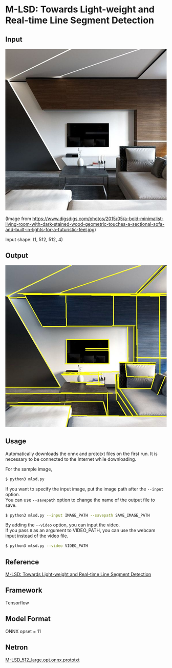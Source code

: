 # M-LSD: Towards Light-weight and Real-time Line Segment Detection

## Input

![Input](input.jpg)

(Image from https://www.digsdigs.com/photos/2015/05/a-bold-minimalist-living-room-with-dark-stained-wood-geometric-touches-a-sectional-sofa-and-built-in-lights-for-a-futuristic-feel.jpg)

Input shape: (1, 512, 512, 4)

## Output

![Output](output.jpg)

## Usage

Automatically downloads the onnx and prototxt files on the first run. It is necessary to be connected to the Internet
while downloading.

For the sample image,

``` bash
$ python3 mlsd.py
```

If you want to specify the input image, put the image path after the `--input` option.  
You can use `--savepath` option to change the name of the output file to save.

```bash
$ python3 mlsd.py --input IMAGE_PATH --savepath SAVE_IMAGE_PATH
```

By adding the `--video` option, you can input the video.   
If you pass `0` as an argument to VIDEO_PATH, you can use the webcam input instead of the video file.

```bash
$ python3 mlsd.py --video VIDEO_PATH
```

## Reference

[M-LSD: Towards Light-weight and Real-time Line Segment Detection](https://github.com/navervision/mlsd)

## Framework

Tensorflow

## Model Format

ONNX opset = 11

## Netron

[M-LSD_512_large.opt.onnx.prototxt](https://netron.app/?url=https://storage.googleapis.com/ailia-models/mlsd/M-LSD_512_large.opt.onnx.prototxt)
